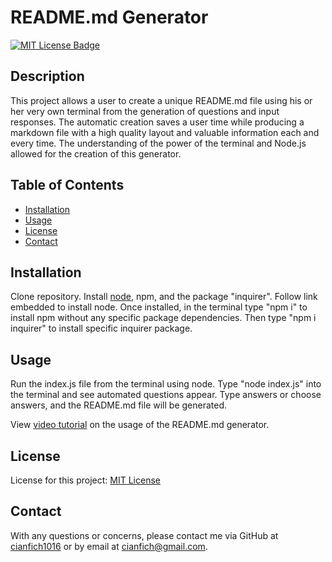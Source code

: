 # README.md Generator

  [![MIT License Badge](https://img.shields.io/badge/License-MIT_License-blue)](https://img.shields.io/badge/License-MIT_License-blue)

  ## Description
  This project allows a user to create a unique README.md file using his or her very own terminal from the generation of questions and input responses. The automatic creation saves a user time while producing a markdown file with a high quality layout and valuable information each and every time. The understanding of the power of the terminal and Node.js allowed for the creation of this generator.

  ## Table of Contents
  * [Installation](#installation)
  * [Usage](#usage)
  * [License](#license)
  * [Contact](#contact)

  ## Installation
  Clone repository. Install [node](https://nodejs.org/en/download/), npm, and the package "inquirer". Follow link embedded to install node. Once installed, in the terminal type "npm i" to install npm without any specific package dependencies. Then type "npm i inquirer" to install specific inquirer package. 

  ## Usage
  Run the index.js file from the terminal using node. Type "node index.js" into the terminal and see automated questions appear. Type answers or choose answers, and the README.md file will be generated. 

  View [video tutorial](https://watch.screencastify.com/v/y52BQmz8OEcd6iw3cqEs) on the usage of the README.md generator.

  ## License
  License for this project: [MIT License](https://choosealicense.com/licenses/mit/)

  ## Contact
  With any questions or concerns, please contact me via GitHub at [cianfich1016](https://github.com/cianfich1016) or by email at cianfich@gmail.com.

